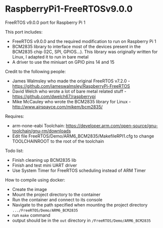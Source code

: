# RaspberryPi1-FreeRTOSv9.0.0
FreeRTOS v9.0.0 port for Raspberry Pi 1

This port includes:
- FreeRTOS v9.0.0 and the required modification to run on Raspberry Pi 1
- BCM2835 library to interface most of the devices present in the BCM2835 chip (I2C, SPI, GPIOS...). This library was originally written for Linux, I adapted it to run in bare metal
- A driver to use the miniuart on GPIO pins 14 and 15

Credit to the following people:
- James Walmsley who made the original FreeRTOS v7.2.0 - https://github.com/jameswalmsley/RaspberryPi-FreeRTOS
- David Welch who wrote a lot of bare metal related stuff - https://github.com/dwelch67/raspberrypi
- Mike McCauley who wrote the BCM2835 library for Linux - http://www.airspayce.com/mikem/bcm2835/

Requires:
- arm-none-eabi Toolchain: https://developer.arm.com/open-source/gnu-toolchain/gnu-rm/downloads
- Edit file FreeRTOS/Demo/ARM6_BCM2835/MakefileRPI1.cfg to change TOOLCHAINROOT to the root of the toolchain

Todo list:
- Finish cleaning up BCM2835 lib
- Finish and test mini UART driver
- Use System Timer for FreeRTOS scheduling instead of ARM Timer

How to compile using docker:
- Create the image
- Mount the project directory to the container
- Run the container and connect to its console
- Navigate to the path specified when mounting the project directory `.../FreeRTOS/Demo/ARM6_BCM2835`
- run `make` command 
- output should be in the `out` directory in `/FreeRTOS/Demo/ARM6_BCM2835`
